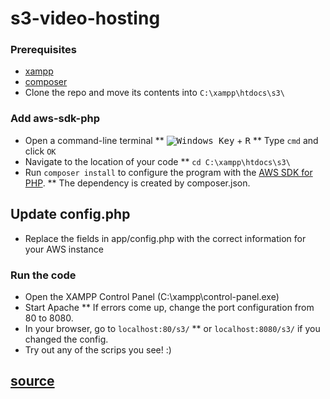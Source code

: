 # s3-video-hosting

### Prerequisites
* [xampp](https://www.apachefriends.org/index.html)
* [composer](https://getcomposer.org/)
* Clone the repo and move its contents into ```C:\xampp\htdocs\s3\```

### Add aws-sdk-php
[newwinlogo]: http://i.stack.imgur.com/B8Zit.png
* Open a command-line terminal
** <kbd>![Windows Key][newwinlogo]</kbd> + <kbd>R</kbd>
** Type ```cmd``` and click ```OK```
* Navigate to the location of your code
** ```cd C:\xampp\htdocs\s3\```
* Run ```composer install``` to configure the program with the [AWS SDK for PHP](https://github.com/aws/aws-sdk-php).
** The dependency is created by composer.json.

## Update config.php
* Replace the fields in app/config.php with the correct information for your AWS instance

### Run the code
* Open the XAMPP Control Panel (C:\xampp\control-panel.exe)
* Start Apache
** If errors come up, change the port configuration from 80 to 8080.
* In your browser, go to ```localhost:80/s3/```
** or ```localhost:8080/s3/``` if you changed the config.
* Try out any of the scrips you see! :)

## [source](https://www.youtube.com/playlist?list=PLfdtiltiRHWE0uv1ZEL5d3Jt4i3qU-607)

